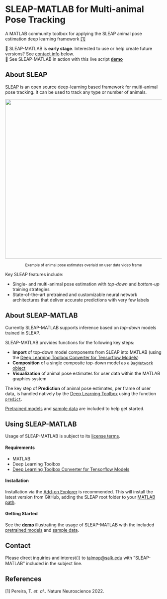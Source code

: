 # SLEAP-MATLAB for Multi-animal Pose Tracking
A MATLAB community toolbox for applying the SLEAP animal pose estimation deep learning framework [\[1\]](#references)

🚧 SLEAP-MATLAB is **early stage**. Interested to use or help create future versions? See [contact info](#contact) below.  
👀 See SLEAP-MATLAB in action with this live script [**demo**](https://viewer.mathworks.com/?viewer=live_code&url=https%3A%2F%2Fwww.mathworks.com%2Fmatlabcentral%2Fmlc-downloads%2Fdownloads%2F85a3255c-4ff5-42ef-9c10-b441318b4322%2F501c4bc8-2509-40fc-aba0-323d33dff728%2Ffiles%2FEphysDemo.mlx&embed=web)

## About SLEAP
[SLEAP](https://sleap.ai) is an open source deep-learning based framework for multi-animal pose tracking. It can be used to track any type or number of animals. 

<img src="https://user-images.githubusercontent.com/3187454/106523005-5f7f1200-6495-11eb-87a5-2b93e251e22a.png" width="512">  
<p align="center"><sup>Example of animal pose estimates overlaid on user data video frame</sup></p>

Key SLEAP features include: 
* Single- and multi-animal pose estimation with _top-down_ and _bottom-up_ training strategies
* State-of-the-art pretrained and customizable neural network architectures that deliver accurate predictions with very few labels

## About SLEAP-MATLAB
Currently SLEAP-MATLAB supports inference based on _top-down_ models trained in SLEAP.

SLEAP-MATLAB provides functions for the following key steps:
* **Import** of top-down model components from SLEAP into MATLAB (using the [Deep Learning Toolbox Converter for Tensorflow Models](https://www.mathworks.com/matlabcentral/fileexchange/64649-deep-learning-toolbox-converter-for-tensorflow-models)) 
* **Composition** of a single composite top-down model as a [`DagNetwork` object](https://www.mathworks.com/help/deeplearning/ref/dagnetwork.html)
* **Visualization** of animal pose estimates for user data within the MATLAB graphics system

The key step of **Prediction** of animal pose estimates, per frame of user data, is handled natively by the [Deep Learning Toolbox](https://www.mathworks.com/products/deep-learning.html) using the function [`predict`](https://www.mathworks.com/help/deeplearning/ref/seriesnetwork.predict.html).

[Pretrained models](/pretrained_models) and [sample data](/sample_data) are included to help get started. 

## Using SLEAP-MATLAB
Usage of SLEAP-MATLAB is subject to its [license terms](LICENSE.md). 

#### Requirements
* MATLAB
* Deep Learning Toolbox
* [Deep Learning Toolbox Converter for Tensorflow Models](https://www.mathworks.com/matlabcentral/fileexchange/64649-deep-learning-toolbox-converter-for-tensorflow-models)

#### Installation
Installation via the [Add-on Explorer](https://www.mathworks.com/products/matlab/add-on-explorer.html) is recommended. This will install the latest version from GitHub, adding the SLEAP root folder to your [MATLAB path](https://www.mathworks.com/help/matlab/matlab_env/what-is-the-matlab-search-path.html). 

#### Getting Started
See the [**demo**](https://viewer.mathworks.com/?viewer=live_code&url=https%3A%2F%2Fwww.mathworks.com%2Fmatlabcentral%2Fmlc-downloads%2Fdownloads%2F85a3255c-4ff5-42ef-9c10-b441318b4322%2F501c4bc8-2509-40fc-aba0-323d33dff728%2Ffiles%2FEphysDemo.mlx&embed=web) illustrating the usage of SLEAP-MATLAB with the included [pretrained models](/pretrained_models) and [sample data](/sample_data).

## Contact
Please direct inquiries and interest(❕) to [talmop@salk.edu](mailto:talmop@salk.edu?subject=\[SLEAP-MATLAB\]) with "SLEAP-MATLAB" included in the subject line. 

## References
\[1\] Pereira, T. _et. al._. Nature Neuroscience 2022.

